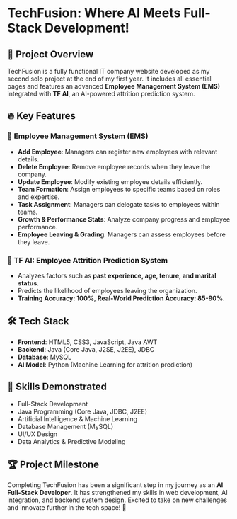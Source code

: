 # TechFusion: Where AI Meets Full-Stack Development!

## 🚀 Project Overview
TechFusion is a fully functional IT company website developed as my second solo project at the end of my first year. It includes all essential pages and features an advanced **Employee Management System (EMS)** integrated with **TF AI**, an AI-powered attrition prediction system.

## 🔥 Key Features
### 🌟 Employee Management System (EMS)
- **Add Employee**: Managers can register new employees with relevant details.
- **Delete Employee**: Remove employee records when they leave the company.
- **Update Employee**: Modify existing employee details efficiently.
- **Team Formation**: Assign employees to specific teams based on roles and expertise.
- **Task Assignment**: Managers can delegate tasks to employees within teams.
- **Growth & Performance Stats**: Analyze company progress and employee performance.
- **Employee Leaving & Grading**: Managers can assess employees before they leave.

### 🤖 TF AI: Employee Attrition Prediction System
- Analyzes factors such as **past experience, age, tenure, and marital status**.
- Predicts the likelihood of employees leaving the organization.
- **Training Accuracy: 100%**, **Real-World Prediction Accuracy: 85-90%**.

## 🛠️ Tech Stack
- **Frontend**: HTML5, CSS3, JavaScript, Java AWT
- **Backend**: Java (Core Java, J2SE, J2EE), JDBC
- **Database**: MySQL
- **AI Model**: Python (Machine Learning for attrition prediction)

## 🎯 Skills Demonstrated
- Full-Stack Development
- Java Programming (Core Java, JDBC, J2EE)
- Artificial Intelligence & Machine Learning
- Database Management (MySQL)
- UI/UX Design
- Data Analytics & Predictive Modeling

## 🏆 Project Milestone
Completing TechFusion has been a significant step in my journey as an **AI Full-Stack Developer**. It has strengthened my skills in web development, AI integration, and backend system design. Excited to take on new challenges and innovate further in the tech space! 🚀
